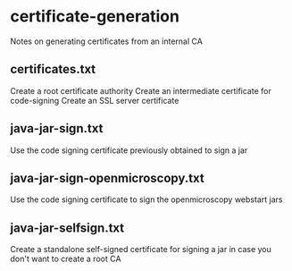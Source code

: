 certificate-generation
======================

Notes on generating certificates from an internal CA

certificates.txt
----------------
Create a root certificate authority
Create an intermediate certificate for code-signing
Create an SSL server certificate

java-jar-sign.txt
-----------------
Use the code signing certificate previously obtained to sign a jar

java-jar-sign-openmicroscopy.txt
--------------------------------
Use the code signing certificate to sign the openmicroscopy webstart jars

java-jar-selfsign.txt
---------------------
Create a standalone self-signed certificate for signing a jar in case you don't want to create a root CA

